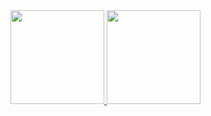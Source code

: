 <a href="https://github.com/anuraghazra/github-readme-stats">
  <img height="150px" src="https://github-readme-stats-komura-c.vercel.app/api?username=komura-c&show_icons=true&count_private=true" />
</a>
<a href="https://github.com/anuraghazra/github-readme-stats">
  <img height="150px" src="https://github-readme-stats-komura-c.vercel.app/api/top-langs/?username=komura-c&layout=compact" />
</a>
